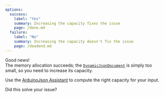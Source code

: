 ```yaml
---
options:
  success:
    label: "Yes"
    summary: Increasing the capacity fixes the issue
    page: /done.md
  failure:
    label: "No"
    summary: Increasing the capacity doesn't fix the issue
    page: /deadend.md
---
```


Good news!  
The memory allocation succeeds; the [`DynamicJsonDocument`](/v6/api/dynamicjsondocument/) is simply too small, so you need to increase its capacity.

Use the [ArduinoJson Assistant](/v6/assistant/) to compute the right capacity for your input.

Did this solve your issue?
